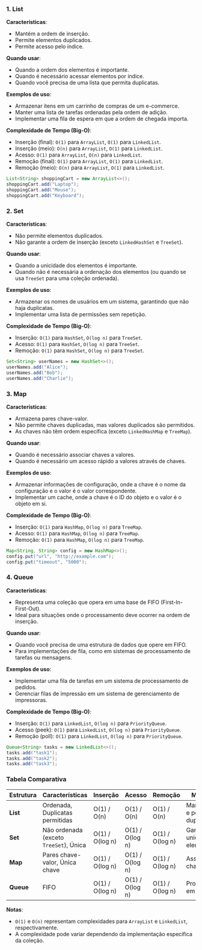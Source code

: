 ### 1. List
**Características**:
- Mantém a ordem de inserção.
- Permite elementos duplicados.
- Permite acesso pelo índice.

**Quando usar**:
- Quando a ordem dos elementos é importante.
- Quando é necessário acessar elementos por índice.
- Quando você precisa de uma lista que permita duplicatas.

**Exemplos de uso**:
- Armazenar itens em um carrinho de compras de um e-commerce.
- Manter uma lista de tarefas ordenadas pela ordem de adição.
- Implementar uma fila de espera em que a ordem de chegada importa.

**Complexidade de Tempo (Big-O)**:
- Inserção (final): `O(1)` para `ArrayList`, `O(1)` para `LinkedList`.
- Inserção (meio): `O(n)` para `ArrayList`, `O(1)` para `LinkedList`.
- Acesso: `O(1)` para `ArrayList`, `O(n)` para `LinkedList`.
- Remoção (final): `O(1)` para `ArrayList`, `O(1)` para `LinkedList`.
- Remoção (meio): `O(n)` para `ArrayList`, `O(1)` para `LinkedList`.

```java
List<String> shoppingCart = new ArrayList<>();
shoppingCart.add("Laptop");
shoppingCart.add("Mouse");
shoppingCart.add("Keyboard");
```

### 2. Set
**Características**:
- Não permite elementos duplicados.
- Não garante a ordem de inserção (exceto `LinkedHashSet` e `TreeSet`).

**Quando usar**:
- Quando a unicidade dos elementos é importante.
- Quando não é necessária a ordenação dos elementos (ou quando se usa `TreeSet` para uma coleção ordenada).

**Exemplos de uso**:
- Armazenar os nomes de usuários em um sistema, garantindo que não haja duplicatas.
- Implementar uma lista de permissões sem repetição.

**Complexidade de Tempo (Big-O)**:
- Inserção: `O(1)` para `HashSet`, `O(log n)` para `TreeSet`.
- Acesso: `O(1)` para `HashSet`, `O(log n)` para `TreeSet`.
- Remoção: `O(1)` para `HashSet`, `O(log n)` para `TreeSet`.

```java
Set<String> userNames = new HashSet<>();
userNames.add("Alice");
userNames.add("Bob");
userNames.add("Charlie");
```

### 3. Map
**Características**:
- Armazena pares chave-valor.
- Não permite chaves duplicadas, mas valores duplicados são permitidos.
- As chaves não têm ordem específica (exceto `LinkedHashMap` e `TreeMap`).

**Quando usar**:
- Quando é necessário associar chaves a valores.
- Quando é necessário um acesso rápido a valores através de chaves.

**Exemplos de uso**:
- Armazenar informações de configuração, onde a chave é o nome da configuração e o valor é o valor correspondente.
- Implementar um cache, onde a chave é o ID do objeto e o valor é o objeto em si.

**Complexidade de Tempo (Big-O)**:
- Inserção: `O(1)` para `HashMap`, `O(log n)` para `TreeMap`.
- Acesso: `O(1)` para `HashMap`, `O(log n)` para `TreeMap`.
- Remoção: `O(1)` para `HashMap`, `O(log n)` para `TreeMap`.

```java
Map<String, String> config = new HashMap<>();
config.put("url", "http://example.com");
config.put("timeout", "5000");
```

### 4. Queue
**Características**:
- Representa uma coleção que opera em uma base de FIFO (First-In-First-Out).
- Ideal para situações onde o processamento deve ocorrer na ordem de inserção.

**Quando usar**:
- Quando você precisa de uma estrutura de dados que opere em FIFO.
- Para implementações de fila, como em sistemas de processamento de tarefas ou mensagens.

**Exemplos de uso**:
- Implementar uma fila de tarefas em um sistema de processamento de pedidos.
- Gerenciar filas de impressão em um sistema de gerenciamento de impressoras.

**Complexidade de Tempo (Big-O)**:
- Inserção: `O(1)` para `LinkedList`, `O(log n)` para `PriorityQueue`.
- Acesso (peek): `O(1)` para `LinkedList`, `O(log n)` para `PriorityQueue`.
- Remoção (poll): `O(1)` para `LinkedList`, `O(log n)` para `PriorityQueue`.

```java
Queue<String> tasks = new LinkedList<>();
tasks.add("task1");
tasks.add("task2");
tasks.add("task3");
```

### Tabela Comparativa

| Estrutura | Características | Inserção | Acesso | Remoção | Melhor Uso |
|-----------|----------------|----------|--------|---------|------------|
| **List**  | Ordenada, Duplicatas permitidas | O(1) / O(n) | O(1) / O(n) | O(1) / O(n) | Manter ordem e permitir duplicatas |
| **Set**   | Não ordenada (exceto `TreeSet`), Única | O(1) / O(log n) | O(1) / O(log n) | O(1) / O(log n) | Garantir unicidade de elementos |
| **Map**   | Pares chave-valor, Única chave | O(1) / O(log n) | O(1) / O(log n) | O(1) / O(log n) | Associação de chave-valor |
| **Queue** | FIFO | O(1) / O(log n) | O(1) / O(log n) | O(1) / O(log n) | Processamento em ordem |

**Notas**:
- `O(1)` e `O(n)` representam complexidades para `ArrayList` e `LinkedList`, respectivamente.
- A complexidade pode variar dependendo da implementação específica da coleção.

